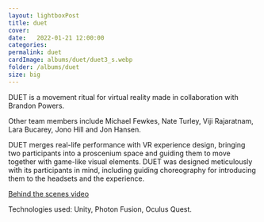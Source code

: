 ```yaml
---
layout: lightboxPost
title: duet
cover: 
date:   2022-01-21 12:00:00
categories: 
permalink: duet
cardImage: albums/duet/duet3_s.webp
folder: /albums/duet
size: big
---
```


DUET is a movement ritual for virtual reality made in collaboration with Brandon Powers.

<!--more-->

Other team members include Michael Fewkes, Nate Turley, Viji Rajaratnam, Lara Bucarey, Jono Hill and Jon Hansen.

DUET merges real-life performance with VR experience design, bringing two participants into a proscenium space and guiding them to move together with game-like visual elements.
DUET was designed meticulously with its participants in mind, including guiding choreography for introducing them to the headsets and the experience.

[Behind the scenes video](https://vimeo.com/659406428)

Technologies used: Unity, Photon Fusion, Oculus Quest.
